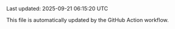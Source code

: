 Last updated: 2025-09-21 06:15:20 UTC

This file is automatically updated by the GitHub Action workflow.
